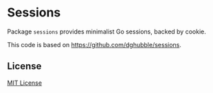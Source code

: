 # Sessions

Package `sessions` provides minimalist Go sessions, backed by cookie.

This code is based on https://github.com/dghubble/sessions.

## License

[MIT License](LICENSE)
